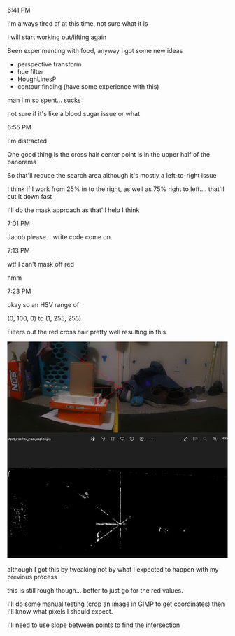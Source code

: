 6:41 PM

I'm always tired af at this time, not sure what it is

I will start working out/lifting again

Been experimenting with food, anyway I got some new ideas

* perspective transform
* hue filter
* HoughLinesP
* contour finding (have some experience with this)

man I'm so spent... sucks

not sure if it's like a blood sugar issue or what

6:55 PM

I'm distracted

One good thing is the cross hair center point is in the upper half of the panorama

So that'll reduce the search area although it's mostly a left-to-right issue

I think if I work from 25% in to the right, as well as 75% right to left.... that'll cut it down fast

I'll do the mask approach as that'll help I think

7:01 PM

Jacob please... write code come on

7:13 PM

wtf I can't mask off red

hmm

7:23 PM

okay so an HSV range of

(0, 100, 0) to (1, 255, 255)

Filters out the red cross hair pretty well resulting in this

<img src="../../images/masking.JPG"/>

although I got this by tweaking not by what I expected to happen with my previous process

this is still rough though... better to just go for the red values.

I'll do some manual testing (crop an image in GIMP to get coordinates) then I'll know what pixels I should expect.

I'll need to use slope between points to find the intersection

